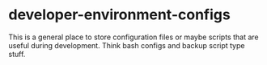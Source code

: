 # developer-environment-configs

This is a general place to store configuration files or maybe scripts that are useful during development. 
Think bash configs and backup script type stuff. 